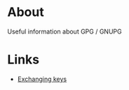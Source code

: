 # About
Useful information about GPG / GNUPG

# Links

* [Exchanging keys](https://www.gnupg.org/gph/en/manual/x56.html)
